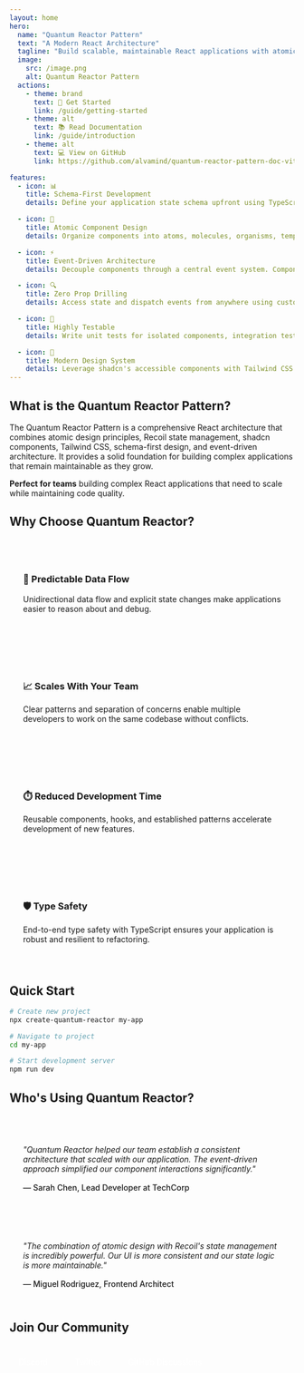 ```yaml
---
layout: home
hero:
  name: "Quantum Reactor Pattern"
  text: "A Modern React Architecture"
  tagline: "Build scalable, maintainable React applications with atomic design, Recoil state management, and event-driven architecture"
  image:
    src: /image.png
    alt: Quantum Reactor Pattern
  actions:
    - theme: brand
      text: 🚀 Get Started
      link: /guide/getting-started
    - theme: alt
      text: 📚 Read Documentation
      link: /guide/introduction
    - theme: alt
      text: 💻 View on GitHub
      link: https://github.com/alvamind/quantum-reactor-pattern-doc-vitepress

features:
  - icon: 📊
    title: Schema-First Development
    details: Define your application state schema upfront using TypeScript and Zod for type safety, validation, and better developer experience. Catch errors at compile time instead of runtime.

  - icon: 🧩
    title: Atomic Component Design
    details: Organize components into atoms, molecules, organisms, templates, and pages. Create a consistent design system that scales with your application and team.

  - icon: ⚡
    title: Event-Driven Architecture
    details: Decouple components through a central event system. Components emit events without knowing who's listening, making your application more maintainable and testable.

  - icon: 🔍
    title: Zero Prop Drilling
    details: Access state and dispatch events from anywhere using custom React hooks. Eliminate the need to pass props through multiple component layers, simplifying your component API.

  - icon: 🧪
    title: Highly Testable
    details: Write unit tests for isolated components, integration tests for connected ones, and E2E tests for critical flows. Achieve high test coverage with minimal effort.

  - icon: 🎨
    title: Modern Design System
    details: Leverage shadcn's accessible components with Tailwind CSS to create beautiful, responsive UIs that maintain consistency across your entire application.
---
```


## What is the Quantum Reactor Pattern?

The Quantum Reactor Pattern is a comprehensive React architecture that combines atomic design principles, Recoil state management, shadcn components, Tailwind CSS, schema-first design, and event-driven architecture. It provides a solid foundation for building complex applications that remain maintainable as they grow.

<div class="custom-block tip">
  <p><strong>Perfect for teams</strong> building complex React applications that need to scale while maintaining code quality.</p>
</div>

## Why Choose Quantum Reactor?

<div class="grid-container">
  <div class="grid-item">
    <h3>🔄 Predictable Data Flow</h3>
    <p>Unidirectional data flow and explicit state changes make applications easier to reason about and debug.</p>
  </div>
  <div class="grid-item">
    <h3>📈 Scales With Your Team</h3>
    <p>Clear patterns and separation of concerns enable multiple developers to work on the same codebase without conflicts.</p>
  </div>
  <div class="grid-item">
    <h3>⏱️ Reduced Development Time</h3>
    <p>Reusable components, hooks, and established patterns accelerate development of new features.</p>
  </div>
  <div class="grid-item">
    <h3>🛡️ Type Safety</h3>
    <p>End-to-end type safety with TypeScript ensures your application is robust and resilient to refactoring.</p>
  </div>
</div>

## Quick Start

```bash
# Create new project
npx create-quantum-reactor my-app

# Navigate to project
cd my-app

# Start development server
npm run dev
```

## Who's Using Quantum Reactor?

<div class="testimonials">
  <div class="testimonial">
    <p>"Quantum Reactor helped our team establish a consistent architecture that scaled with our application. The event-driven approach simplified our component interactions significantly."</p>
    <cite>— Sarah Chen, Lead Developer at TechCorp</cite>
  </div>
  <div class="testimonial">
    <p>"The combination of atomic design with Recoil's state management is incredibly powerful. Our UI is more consistent and our state logic is more maintainable."</p>
    <cite>— Miguel Rodriguez, Frontend Architect</cite>
  </div>
</div>

## Join Our Community

<div class="community-section">
  <a href="https://discord.gg/quantum-reactor" class="community-link">Discord</a>
  <a href="https://twitter.com/quantumreactor" class="community-link">Twitter</a>
  <a href="https://github.com/alvamind/quantum-reactor-pattern-doc-vitepress/discussions" class="community-link">GitHub Discussions</a>
</div>

<style>
.grid-container {
  display: grid;
  grid-template-columns: repeat(auto-fit, minmax(250px, 1fr));
  grid-gap: 2rem;
  margin: 2rem 0;
}
.grid-item {
  padding: 1.5rem;
  background: var(--vp-c-bg-soft);
  border-radius: 8px;
}
.testimonials {
  display: grid;
  grid-template-columns: repeat(auto-fit, minmax(300px, 1fr));
  grid-gap: 1.5rem;
  margin: 2rem 0;
}
.testimonial {
  padding: 1.5rem;
  background: var(--vp-c-bg-soft);
  border-radius: 8px;
  font-style: italic;
}
.testimonial cite {
  display: block;
  margin-top: 1rem;
  font-style: normal;
  font-weight: 500;
}
.community-section {
  display: flex;
  flex-wrap: wrap;
  gap: 1rem;
  margin: 2rem 0;
}
.community-link {
  display: inline-block;
  padding: 0.5rem 1rem;
  background: var(--vp-c-brand);
  color: white;
  border-radius: 4px;
  text-decoration: none;
  font-weight: 500;
}
</style>
